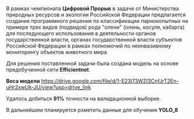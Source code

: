 В рамках чемпионата **Цифровой Прорыв** в задаче от Министерства природных ресурсов и экологии Российской Федерации предлагается создание программного решения по классификации парнокопытных на примере трех видов (подвидов) рода "олени" (олень, косуля, кабарга) для последующего использования в деятельности органов государственной власти, органах государственной власти субъектов Российской Федерации в рамках полномочий по неинвазивному мониторингу объектов животного мира.

Для решения поставленной задачи была создана модель на основе предобученной сети **Efficientnet**.

**Веса модели** https://drive.google.com/file/d/1-E23l73WZI3CnfJrT2En-uHr2xwUk-JU/view?usp=drive_link

Удалось добиться **91%** точности на валидационной выборке.

В дальнейшем планируется рзметить данные для обучения **YOLO_8**
